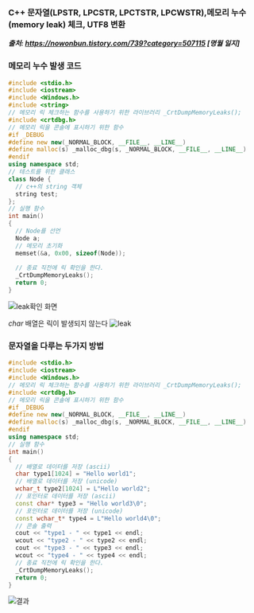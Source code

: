 ### C++ 문자열(LPSTR, LPCSTR, LPCTSTR, LPCWSTR),메모리 누수(memory leak) 체크, UTF8 변환    
***출처: https://nowonbun.tistory.com/739?category=507115 [명월 일지]***  

### 메모리 누수 발생 코드
```c++
#include <stdio.h>  
#include <iostream>
#include <Windows.h>
#include <string>
// 메모리 릭 체크하는 함수를 사용하기 위한 라이브러리 _CrtDumpMemoryLeaks();
#include <crtdbg.h>
// 메모리 릭을 콘솔에 표시하기 위한 함수
#if _DEBUG 
#define new new(_NORMAL_BLOCK, __FILE__, __LINE__) 
#define malloc(s) _malloc_dbg(s, _NORMAL_BLOCK, __FILE__, __LINE__) 
#endif
using namespace std;
// 테스트를 위한 클래스
class Node {
  // c++의 string 객체
  string test;
};
// 실행 함수
int main()
{
  // Node를 선언
  Node a;
  // 메모리 초기화
  memset(&a, 0x00, sizeof(Node));
  
  // 종료 직전에 릭 확인을 한다.
  _CrtDumpMemoryLeaks();
  return 0;
}
```
![leak확인 화면](https://t1.daumcdn.net/cfile/tistory/993207445E999C2F2C "leak확인 화면")

*char* 배열은 릭이 발생되지 않는다
![leak](https://t1.daumcdn.net/cfile/tistory/99BA43435E999C2F2F "leak발생되지 않음")


### 문자열을 다루는 두가지 방법  
```c++
#include <stdio.h>  
#include <iostream>
#include <Windows.h>
// 메모리 릭 체크하는 함수를 사용하기 위한 라이브러리 _CrtDumpMemoryLeaks();
#include <crtdbg.h>
// 메모리 릭을 콘솔에 표시하기 위한 함수
#if _DEBUG 
#define new new(_NORMAL_BLOCK, __FILE__, __LINE__) 
#define malloc(s) _malloc_dbg(s, _NORMAL_BLOCK, __FILE__, __LINE__) 
#endif
using namespace std;
// 실행 함수
int main()
{
  // 배열로 데이터를 저장 (ascii)
  char type1[1024] = "Hello world1";
  // 배열로 데이터를 저장 (unicode)
  wchar_t type2[1024] = L"Hello world2";
  // 포인터로 데이터를 저장 (ascii)
  const char* type3 = "Hello world3\0";
  // 포인터로 데이터를 저장 (unicode)
  const wchar_t* type4 = L"Hello world4\0";
  // 콘솔 출력
  cout << "type1 - " << type1 << endl;
  wcout << "type2 - " << type2 << endl;
  cout << "type3 - " << type3 << endl;
  wcout << "type4 - " << type4 << endl;
  // 종료 직전에 릭 확인을 한다.
  _CrtDumpMemoryLeaks();
  return 0;
}
```
![결과](https://t1.daumcdn.net/cfile/tistory/99877C365E999C2F2B)  


